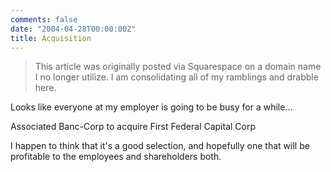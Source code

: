 ```yaml
---
comments: false
date: "2004-04-28T00:00:00Z"
title: Acquisition
---
```


> This article was originally posted via Squarespace on a domain name I no longer utilize.  I am consolidating all of my ramblings and drabble here.

Looks like everyone at my employer is going to be busy for a while…

Associated Banc-Corp to acquire First Federal Capital Corp

I happen to think that it's a good selection, and hopefully one that will be profitable to the employees and shareholders both.